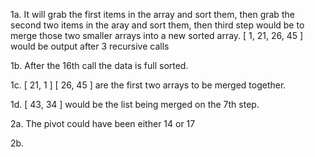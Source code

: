 1a. It will grab the first items in the array and sort them, then grab the second two items in the aray and sort them,
 then third step would be to merge those two smaller arrays into a new sorted array. [ 1, 21, 26, 45 ] would be output after 3 recursive calls

1b. After the 16th call the data is full sorted.

1c. [ 21, 1 ] [ 26, 45 ] are the first two arrays to be merged together.

1d. [ 43, 34 ] would be the list being merged on the 7th step.

2a. The pivot could have been either 14 or 17

2b. 
